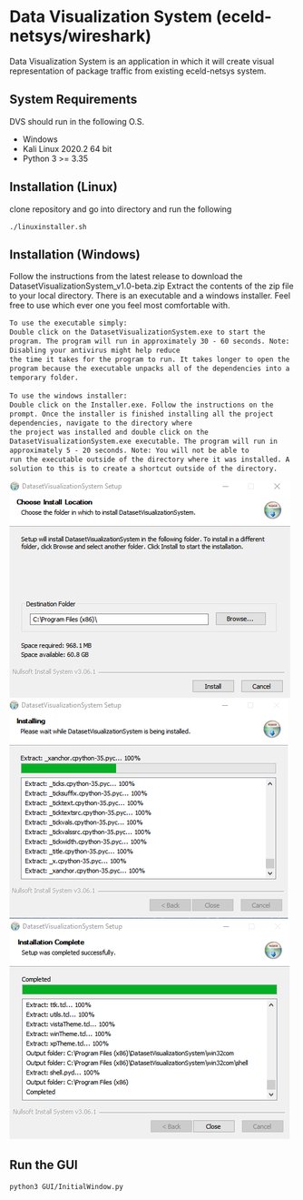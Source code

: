 # Data Visualization System (eceld-netsys/wireshark)
Data Visualization System is an application in which it will create visual representation of package traffic from
existing eceld-netsys system.
## System Requirements
DVS should run in the following O.S. 
- Windows
- Kali Linux 2020.2 64 bit
- Python 3 >= 3.35
## Installation (Linux)
clone repository and go into directory and run the following
```
./linuxinstaller.sh
```
## Installation (Windows)
Follow the instructions from the latest release to download the DatasetVisualizationSystem_v1.0-beta.zip
Extract the contents of the zip file to your local directory. There is an executable and a windows installer. Feel free to use which ever one you feel most comfortable with.
```
To use the executable simply:
Double click on the DatasetVisualizationSystem.exe to start the program. The program will run in approximately 30 - 60 seconds. Note: Disabling your antivirus might help reduce 
the time it takes for the program to run. It takes longer to open the program because the executable unpacks all of the dependencies into a temporary folder.

To use the windows installer:
Double click on the Installer.exe. Follow the instructions on the prompt. Once the installer is finished installing all the project dependencies, navigate to the directory where
the project was installed and double click on the DatasetVisualizationSystem.exe executable. The program will run in approximately 5 - 20 seconds. Note: You will not be able to
run the executable outside of the directory where it was installed. A solution to this is to create a shortcut outside of the directory.  
```
![Screenshot1](screenshots/choose-install.png)  
![Screenshot2](screenshots/installing.png)  
![Screenshot3](screenshots/completed-install.png)

## Run the GUI
```
python3 GUI/InitialWindow.py
```
